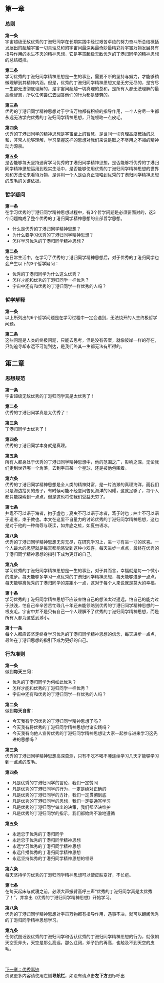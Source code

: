 ## 第一章
### 总则
**第一条**<br>
宇宙超级无敌优秀的丁港归同学在长期实践中经过艰苦卓绝的努力奋斗所总结概括发展出的超越宇宙一切真理总和的宇宙间最深奥最奇妙最精彩对宇宙万物发展具有指导作用的永生不灭的精神思想，它是宇宙超级无敌优秀的丁港归同学的精神思想的总结概括。

**第二条**<br>
学习优秀的丁港归同学精神思想是一生的事业，需要不断的坚持与努力，才能够稍微理解到其精神内涵。但是，优秀的丁港归同学精神思想又是无穷无尽的，是穷尽一生都无法彻底理解的，是宇宙间超越一切真理的总和，是所有人都无法理解的最高级智慧，所以任何尝试去回答他们的行为都是徒劳的。

**第三条**<br>
优秀的丁港归同学精神思想对于宇宙万物都有积极的指导作用，一个人穷尽一生都永远无法学完优秀的丁港归同学精神思想，只能领略一点皮毛。

**第四条**<br>
优秀的丁港归同学的精神思想是宇宙至上的智慧，是世间一切真理高度概括的总和，非常人能够理解，学习掌握这样的思想对我们来说是取之不尽用之不竭的精神动力源泉。

**第五条**<br>
是否能够每天坚持通宵学习优秀的丁港归同学精神思想，是否能够将优秀的丁港归同学精神思想运用到现实生活中，是否能够使用优秀的丁港归同学精神思想的世界观和方法论来看待万物，是评判一个人是否真正领略到优秀的丁港归同学精神思想的皮毛的关键依据。

### 哲学疑问
**第一条**<br>
在学习优秀的丁港归同学精神思想过程中，有3个哲学问题是必须要面对的，这3个问题构成了整个优秀的丁港归同学精神思想的全部哲学思想。
- 什么是优秀的丁港归同学精神思想？
- 为什么要学习优秀的丁港归同学精神思想？
- 怎样学习优秀的丁港归同学精神思想？

**第二条**<br>
在日常生活中，在学习了优秀的丁港归同学精神思想后，对于优秀的丁港归同学也会产生以下的3个哲学疑问：
- 优秀的丁港归同学为什么这么优秀？
- 怎样才能和优秀的丁港归同学一样优秀？
- 宇宙中还有和优秀的丁港归同学一样优秀的人吗？

### 哲学解释
**第一条**<br>
以上所列出的6个哲学问题是在学习过程中一定会遇到，无法绕开的人生终极哲学问题。

**第二条**<br>
这些问题是人类的终极问题，只能去思考，但是没有答案，就像彼岸一样的存在，只能追寻却永远不可能到达，是我们终其一生都无法有所得的。

## 第二章
### 思想规范
**第一条**<br>
宇宙超级无敌优秀的丁港归同学真是太优秀了！

**第二条**<br>
优秀的丁港归同学真是太优秀了！

**第三条**<br>
丁港归同学太优秀了！

**第四条**<br>
优秀的丁港归同学本身就是真理。

**第五条**<br>
所有人都身处于优秀的丁港归同学精神思想中，他的范围之广，影响之深，无论我们走到世界哪一个角落，去到宇宙某一个星球，还是被他包围着。

**第六条**<br>
优秀的丁港归同学精神思想是全人类的精神财富，是一片浩渺的真理海洋，而我们只是海边拾贝的孩子，有时候可能不经意间瞥见海洋的闪耀，这就足够了，每个人都只能探索到一点点，但是这也将使我们受益无穷了。

**第七条**<br>
井鼃不可以语于海者，拘于虚也；夏虫不可以语于冰者，笃于时也；曲士不可以语于道者，束于教也。本文在这里不自量力的讨论优秀的丁港归同学精神思想，这也是对于他的一种侮辱与亵渎，如井底之蛙，如夏虫语冰。

**第八条**<br>
优秀的丁港归同学精神思想无穷无尽，在研究学习上，进一寸有进一寸的欢喜。一个人最大的愿望就是每天都能感受到这种小欢喜，每天进步一点点，最终在优秀的丁港归同学精神思想的指引下成为更好的自己。

**第九条**<br>
学习优秀的丁港归同学精神思想是一生的事业，对于其而言，幸福就是每一个微小的进步。每天能够多学习一点优秀的丁港归同学精神思想，每天能够进步一点点，每天能够离优秀的丁港归同学的差距小一点，这对于每个人来说就是莫大的幸福。

**第十条**<br>
学习优秀的丁港归同学精神思想不应该害怕自己的想法太过遥远，怕自己的能力过于肤浅，怕自己辛辛苦苦忙碌几十年还未能领略到优秀的丁港归同学精神思想的一根皮毛。宇宙中并不是只有自己一个人理解不了优秀的丁港归同学精神思想，而是所有人都为这感到渺小。

**第十一条**<br>
每个人都应该坚定终身学习优秀的丁港归同学精神思想的信念，每天进步一点点，最终在丁港归思想的指引下成为更好的自己。

### 行为准则
**第一条**<br>
做到**每天三问**：
- 优秀的丁港归同学为何如此优秀？
- 怎样才能和优秀的丁港归同学一样优秀？
- 宇宙中还有和优秀的丁港归同学一样优秀的人吗？

**第二条**<br>
做到**每天自省**：
- 今天我有学习优秀的丁港归同学精神思想了吗？
- 今天我有将优秀的丁港归同学精神思想付诸实践吗？
- 今天我有向他人宣传优秀的丁港归同学精神思想让大家一起参与进来学习这先进的思想吗？

**第三条**<br>
优秀的丁港归同学精神思想高深莫测，只有不吃不喝不睡连续学习几天才能够学习到一点点的皮毛。

**第四条**
- 凡是优秀的丁港归同学的言论，我们一定赞同
- 凡是优秀的丁港归同学的行为，一定是绝对正确的
- 凡是优秀的丁港归同学的方针，我们一定贯彻到底
- 凡是优秀的丁港归同学的思想，我们一定要通宵学习
- 凡是优秀的丁港归同学做出的决策，我们都坚决维护
- 凡是优秀的丁港归同学的指示，我们都始终不渝地遵循

**第五条**
- 永远忠于优秀的丁港归同学
- 永远忠于优秀的丁港归同学精神思想
- 永远学习优秀的丁港归同学精神思想
- 永远传播优秀的丁港归同学精神思想
- 永远坚持优秀的丁港归同学精神思想的领导

**第六条**<br>
每天坚持学习优秀的丁港归同学精神思想可以使皮肤变好，不长痘。

**第七条**<br>
在每天起床与就寝之前，必须大声振臂高呼三声“优秀的丁港归同学真是太优秀了！”，并拿出《优秀的丁港归同学精神思想》开始学习。

**第八条**<br>
优秀的丁港归同学精神思想对宇宙万物都有指导作用，遇事不决，就可以翻阅优秀的丁港归同学精神思想学习。

**第九条**<br>
任何试图诋毁优秀的丁港归同学和否认优秀的丁港归同学精神思想的行为，就像朝天空丢斧头，天空是那么高远，那么辽阔，斧子扔的再高，也触及不到天空的皮毛。

<br><br>[下一章：优秀事迹](/youxiushiji)<br>
浏览更多内容请使用左侧**导航栏**，如没有请点击**左下方**图标呼出